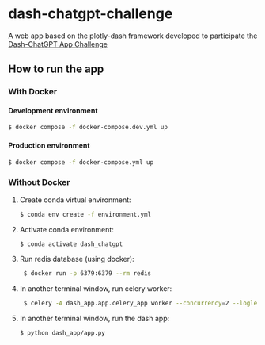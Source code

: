 # dash-chatgpt-challenge
A web app based on the plotly-dash framework developed to participate the [Dash-ChatGPT App Challenge](https://community.plotly.com/t/dash-chatgpt-app-challenge/75763)

## How to run the app

### With Docker 

#### Development environment
```bash
$ docker compose -f docker-compose.dev.yml up
```


#### Production environment
```bash
$ docker compose -f docker-compose.yml up
```

### Without Docker

1) Create conda virtual environment:

    ```bash
    $ conda env create -f environment.yml
    ```
   
2) Activate conda environment:

    ```bash
    $ conda activate dash_chatgpt
    ```
   
3) Run redis database (using docker): 

   ```bash
    $ docker run -p 6379:6379 --rm redis
    ```
    
4) In another terminal window, run celery worker:

   ```bash
    $ celery -A dash_app.app.celery_app worker --concurrency=2 --loglevel=INFO
    ```
       
5) In another terminal window, run the dash app:

    ```bash
    $ python dash_app/app.py
    ```